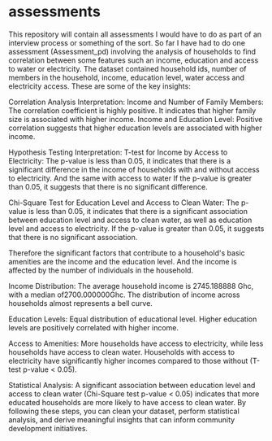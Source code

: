 # assessments
This repository will contain all assessments I would have to do as part of an interview process or something of the sort. So far I have had to do one assessment (Assessment_pd) involving the analysis of households to find correlation between some features such an income, education and access to water or electricity. The dataset contained household ids, number of members in the household, income, education level, water access and electricity access.
These are some of the key insights:

Correlation Analysis Interpretation:
Income and Number of Family Members: The correlation coefficient is highly positive. It indicates that higher family size is associated with higher income.
Income and Education Level: Positive correlation suggests that higher education levels are associated with higher income.

Hypothesis Testing Interpretation:
T-test for Income by Access to Electricity:
The p-value is less than 0.05, it indicates that there is a significant difference in the income of households with and without access to electricity. And the same with access to water
If the p-value is greater than 0.05, it suggests that there is no significant difference.

Chi-Square Test for Education Level and Access to Clean Water:
The p-value is less than 0.05, it indicates that there is a significant association between education level and access to clean water, as well as education level and access to electricity.
If the p-value is greater than 0.05, it suggests that there is no significant association.

Therefore the significant factors that contribute to a household's basic amenities are the income and the education level. And the income is affected by the number of individuals in the household.

Income Distribution:
The average household income is 2745.188888 Ghc, with a median of2700.000000Ghc.
The distribution of income across households almost represents a bell curve.

Education Levels:
Equal distribution of educational level.
Higher education levels are positively correlated with higher income.

Access to Amenities:
More households have access to electricity, while less households have access to clean water.
Households with access to electricity have significantly higher incomes compared to those without (T-test p-value < 0.05).

Statistical Analysis:
A significant association between education level and access to clean water (Chi-Square test p-value < 0.05) indicates that more educated households are more likely to have access to clean water.
By following these steps, you can clean your dataset, perform statistical analysis, and derive meaningful insights that can inform community development initiatives.
